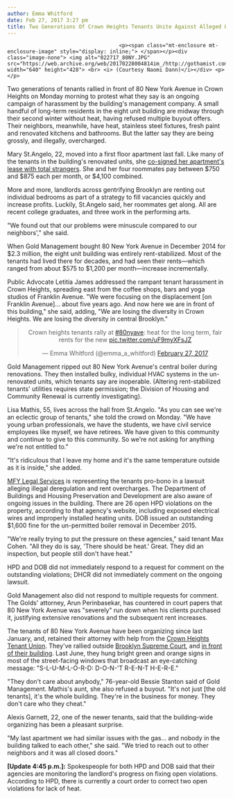```yaml
---
author: Emma Whitford
date: Feb 27, 2017 3:27 pm
title: Two Generations Of Crown Heights Tenants Unite Against Alleged Harassment
---
```


	
										<p><span class="mt-enclosure mt-enclosure-image" style="display: inline;"> </span></p><div class="image-none"> <img alt="022717_80NY.JPG" src="https://web.archive.org/web/20170228004814im_/http://gothamist.com/attachments/nyc_ewhitford/022717_80NY.JPG" width="640" height="428"> <br> <i> (Courtesy Naomi Dann)</i></div> <p></p>

<p>Two generations of tenants rallied in front of 80 New York Avenue in Crown Heights on Monday morning to protest what they say is an ongoing campaign of harassment by the building&apos;s management company. A small handful of long-term residents in the eight unit building are midway through their second winter without heat, having refused multiple buyout offers. Their neighbors, meanwhile, have heat, stainless steel fixtures, fresh paint and renovated kitchens and bathrooms. But the latter say they are being grossly, and illegally, overcharged.</p>

<p>Mary St.Angelo, 22, moved into a first floor apartment last fall. Like many of the tenants in the building&apos;s renovated units, she <a href="https://web.archive.org/web/20170228004814/http://gothamist.com/2016/09/15/crown_heights_landlord_battle.php">co-signed her apartment&apos;s lease with total strangers</a>. She and her four roommates pay between $750 and $875 each per month, or $4,100 combined. </p>

<p>More and more, landlords across gentrifying Brooklyn are renting out individual bedrooms as part of a strategy to fill vacancies quickly and increase profits. Luckily, St.Angelo said, her roommates get along. All are recent college graduates, and three work in the performing arts. </p>

<p>&quot;We found out that our problems were minuscule compared to our neighbors&apos;,&quot; she said. </p>

<p>When Gold Management bought 80 New York Avenue in December 2014 for $2.3 million, the eight unit building was entirely rent-stabilized. Most of the tenants had lived there for decades, and had seen their rents&#x2014;which ranged from about $575 to $1,200 per month&#x2014;increase incrementally. </p>

<p>Public Advocate Letitia James addressed the rampant tenant harassment in Crown Heights, spreading east from the coffee shops, bars and yoga studios of Franklin Avenue. &quot;We were focusing on the displacement [on Franklin Avenue]... about five years ago. And now here we are in front of this building,&quot; she said, adding, &quot;We are losing the diversity in Crown Heights. We are losing the diversity in central Brooklyn.&quot; </p>

<center><blockquote class="twitter-tweet" data-lang="en"><p lang="en" dir="ltr">Crown heights tenants rally at <a href="https://web.archive.org/web/20170228004814/https://twitter.com/hashtag/80nyave?src=hash">#80nyave</a>: heat for the long term, fair rents for the new <a href="https://web.archive.org/web/20170228004814/https://t.co/uF9myXFsJZ">pic.twitter.com/uF9myXFsJZ</a></p>&#x2014; Emma Whitford (@emma_a_whitford) <a href="https://web.archive.org/web/20170228004814/https://twitter.com/emma_a_whitford/status/836222800834752512">February 27, 2017</a></blockquote> <script async src="//web.archive.org/web/20170228004814js_/http://platform.twitter.com/widgets.js" charset="utf-8"></script></center>

<p>Gold Management ripped out 80 New York Avenue&apos;s central boiler during renovations. They then installed bulky, individual HVAC systems in the un-renovated units, which tenants say are inoperable. (Altering rent-stabilized tenants&apos; utilities requires state permission; the Division of Housing and Community Renewal is currently investigating). </p>

<p>Lisa Mathis, 55, lives across the hall from St.Angelo. &quot;As you can see we&apos;re an eclectic group of tenants,&quot; she told the crowd on Monday. &quot;We have young urban professionals, we have the students, we have civil service employees like myself, we have retirees. We have given to this community and continue to give to this community. So we&apos;re not asking for anything we&apos;re not entitled to.&quot; </p>

<p>&quot;It&apos;s ridiculous that I leave my home and it&apos;s the same temperature outside as it is inside,&quot; she added. </p>

<p><a href="https://web.archive.org/web/20170228004814/http://www.mfy.org/">MFY Legal Services</a> is representing the tenants pro-bono in a lawsuit alleging illegal deregulation and rent overcharges. The Department of Buildings and Housing Preservation and Development are also aware of ongoing issues in the building. There are 26 open HPD violations on the property, according to that agency&apos;s website, including exposed electrical wires and improperly installed heating units. DOB issued an outstanding $1,600 fine for the un-permitted boiler removal in December 2015. </p>

<p>&quot;We&apos;re really trying to put the pressure on these agencies,&quot; said tenant Max Cohen. &quot;All they do is say, &apos;There should be heat.&apos; Great. They did an inspection, but people still don&apos;t have heat.&quot; </p>

<p>HPD and DOB did not immediately respond to a request for comment on the outstanding violations; DHCR did not immediately comment on the ongoing lawsuit. </p>

<p>Gold Management also did not respond to multiple requests for comment. The Golds&apos; attorney, Arun Perinbasekar, has countered in court papers that 80 New York Avenue was &quot;severely&quot; run down when his clients purchased it, justifying extensive renovations and the subsequent rent increases. </p>

<p>The tenants of 80 New York Avenue have been organizing since last January, and, retained their attorney with help from the <a href="https://web.archive.org/web/20170228004814/http://www.crownheightstenantunion.org/">Crown Heights Tenant Union</a>. They&apos;ve rallied outside <a href="https://web.archive.org/web/20170228004814/http://www.nydailynews.com/new-york/crown-heights-tenants-sue-landlords-unbearable-conditions-article-1.2664843">Brooklyn Supreme Court</a>, and <a href="https://web.archive.org/web/20170228004814/http://gothamist.com/2016/08/14/crown_heights_protest.php#photo-6">in front of their building</a>. Last June, they hung bright green and orange signs in most of the street-facing windows that broadcast an eye-catching message: &quot;S-L-U-M-L-O-R-D: D-O-N-&apos;T R-E-N-T H-E-R-E.&quot;</p>

<p>&quot;They don&apos;t care about anybody,&quot; 76-year-old Bessie Stanton said of Gold Management. Mathis&apos;s aunt, she also refused a buyout. &quot;It&apos;s not just [the old tenants], it&apos;s the whole building. They&apos;re in the business for money. They don&apos;t care who they cheat.&quot; </p>

<p>Alexis Garnett, 22, one of the newer tenants, said that the building-wide organizing has been a pleasant surprise. </p>

<p>&quot;My last apartment we had similar issues with the gas... and nobody in the building talked to each other,&quot; she said. &quot;We tried to reach out to other neighbors and it was all closed doors.&quot;</p>

<p><strong>[Update 4:45 p.m.]:</strong> Spokespeople for both HPD and DOB said that their agencies are monitoring the landlord&apos;s progress on fixing open violations. According to HPD, there is currently a court order to correct two open violations for lack of heat. </p>					
										
									
				